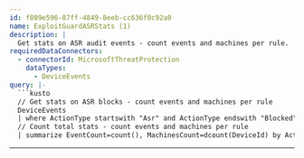 ```yaml
---
id: f809e596-87ff-4849-8eeb-cc636f0c92a0
name: ExploitGuardASRStats (1)
description: |
  Get stats on ASR audit events - count events and machines per rule.
requiredDataConnectors:
  - connectorId: MicrosoftThreatProtection
    dataTypes:
      - DeviceEvents
query: |-
  ```kusto
  // Get stats on ASR blocks - count events and machines per rule
  DeviceEvents
  | where ActionType startswith "Asr" and ActionType endswith "Blocked"
  // Count total stats - count events and machines per rule
  | summarize EventCount=count(), MachinesCount=dcount(DeviceId) by ActionType
  ```
---
```


